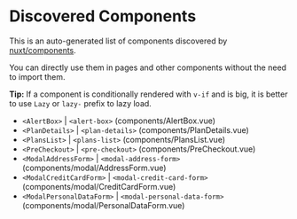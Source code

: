 # Discovered Components

This is an auto-generated list of components discovered by [nuxt/components](https://github.com/nuxt/components).

You can directly use them in pages and other components without the need to import them.

**Tip:** If a component is conditionally rendered with `v-if` and is big, it is better to use `Lazy` or `lazy-` prefix to lazy load.

- `<AlertBox>` | `<alert-box>` (components/AlertBox.vue)
- `<PlanDetails>` | `<plan-details>` (components/PlanDetails.vue)
- `<PlansList>` | `<plans-list>` (components/PlansList.vue)
- `<PreCheckout>` | `<pre-checkout>` (components/PreCheckout.vue)
- `<ModalAddressForm>` | `<modal-address-form>` (components/modal/AddressForm.vue)
- `<ModalCreditCardForm>` | `<modal-credit-card-form>` (components/modal/CreditCardForm.vue)
- `<ModalPersonalDataForm>` | `<modal-personal-data-form>` (components/modal/PersonalDataForm.vue)
